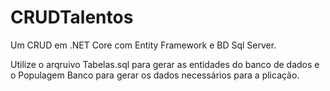 # CRUDTalentos
Um CRUD em .NET Core com Entity Framework e BD Sql Server.

Utilize o arqruivo Tabelas.sql para gerar as entidades do banco de dados e o Populagem Banco para gerar os dados necessários para a plicação.
